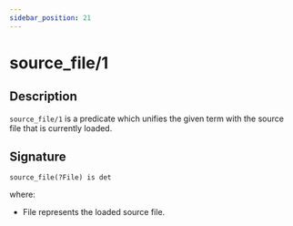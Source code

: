```yaml
---
sidebar_position: 21
---
```

[//]: # (This file is auto-generated. Please do not modify it yourself.)

# source_file/1

## Description

`source_file/1` is a predicate which unifies the given term with the source file that is currently loaded.

## Signature

```text
source_file(?File) is det
```

where:

- File represents the loaded source file.
